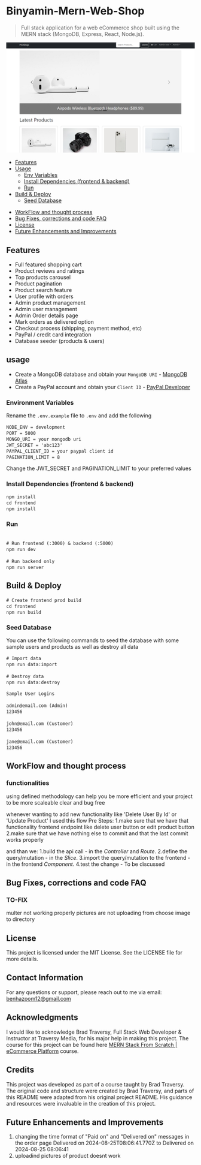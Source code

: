 # Binyamin-Mern-Web-Shop

> Full stack application for a web eCommerce shop built using the MERN stack (MongoDB, Express, React, Node.js).

<img src="./frontend/public/images/screens.png" alt="Project Screenshot">

<!-- toc -->

- [Features](#features)
- [Usage](#usage)
  - [Env Variables](#Environment-Variables)
  - [Install Dependencies (frontend & backend)](#install-dependencies-frontend--backend)
  - [Run](#run)
- [Build & Deploy](#build--deploy)
  - [Seed Database](#seed-database)

* [WorkFlow and thought process](#WorkFlow-and-thought-process)
* [Bug Fixes, corrections and code FAQ](#bug-fixes-corrections-and-code-faq)
* [License](#license)
* [Future Enhancements and Improvements](Future-Enhancements-and-Improvements)
<!-- tocstop -->

## Features

- Full featured shopping cart
- Product reviews and ratings
- Top products carousel
- Product pagination
- Product search feature
- User profile with orders
- Admin product management
- Admin user management
- Admin Order details page
- Mark orders as delivered option
- Checkout process (shipping, payment method, etc)
- PayPal / credit card integration
- Database seeder (products & users)

## usage

- Create a MongoDB database and obtain your `MongoDB URI` - [MongoDB Atlas](https://www.mongodb.com/cloud/atlas/register)
- Create a PayPal account and obtain your `Client ID` - [PayPal Developer](https://developer.paypal.com/)

### Environment Variables

Rename the `.env.example` file to `.env` and add the following

```
NODE_ENV = development
PORT = 5000
MONGO_URI = your mongodb uri
JWT_SECRET = 'abc123'
PAYPAL_CLIENT_ID = your paypal client id
PAGINATION_LIMIT = 8
```

Change the JWT_SECRET and PAGINATION_LIMIT to your preferred values

### Install Dependencies (frontend & backend)

```
npm install
cd frontend
npm install
```

### Run

```

# Run frontend (:3000) & backend (:5000)
npm run dev

# Run backend only
npm run server
```

## Build & Deploy

```
# Create frontend prod build
cd frontend
npm run build
```

### Seed Database

You can use the following commands to seed the database with some sample users and products as well as destroy all data

```
# Import data
npm run data:import

# Destroy data
npm run data:destroy
```

```
Sample User Logins

admin@email.com (Admin)
123456

john@email.com (Customer)
123456

jane@email.com (Customer)
123456
```

## WorkFlow and thought process

### functionalities

using defined methodology can help you be more efficient and your project to be more scaleable clear and bug free

whenever wanting to add new functionality like 'Delete User By Id' or 'Update Product' I used this flow
Pre Steps:
1.make sure that we have that functionality frontend endpoint like delete user button or edit product button
2.make sure that we have nothing else to commit and that the last commit works properly

and than we:
1.build the api call - in the _Controller_ and _Route_.
2.define the query/mutation - in the _Slice_.
3.import the query/mutation to the frontend - in the frontend _Component_.
4.test the change - To be discussed

## Bug Fixes, corrections and code FAQ

### TO-FIX

multer not working properly pictures are not uploading from choose image to directory

## License

This project is licensed under the MIT License. See the LICENSE file for more details.

## Contact Information

For any questions or support, please reach out to me via email: benhazoom12@gmail.com

## Acknowledgments

I would like to acknowledge Brad Traversy, Full Stack Web Developer & Instructor at Traversy Media, for his major help in making this project.
The course for this project can be found here [MERN Stack From Scratch | eCommerce Platform](https://www.traversymedia.com/mern-stack-from-scratch) course.

## Credits

This project was developed as part of a course taught by Brad Traversy. The original code and structure were created by Brad Traversy, and parts of this README were adapted from his original project README. His guidance and resources were invaluable in the creation of this project.

## Future Enhancements and Improvements

1. changing the time format of "Paid on" and "Delivered on" messages in the order page Delivered on 2024-08-25T08:06:41.770Z to Delivered on 2024-08-25 08:06:41
2. uploadind pictures of product doesnt work
